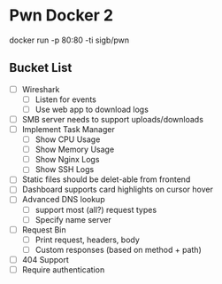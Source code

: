 # Pwn Docker 2

docker run -p 80:80 -ti sigb/pwn

## Bucket List

- [ ] Wireshark
  - [ ] Listen for events
  - [ ] Use web app to download logs
- [ ] SMB server needs to support uploads/downloads
- [ ] Implement Task Manager
  - [ ] Show CPU Usage
  - [ ] Show Memory Usage
  - [ ] Show Nginx Logs
  - [ ] Show SSH Logs
- [ ] Static files should be delet-able from frontend
- [ ] Dashboard supports card highlights on cursor hover
- [ ] Advanced DNS lookup
  - [ ] support most (all?) request types
  - [ ] Specify name server
- [ ] Request Bin
  - [ ] Print request, headers, body
  - [ ] Custom responses (based on method + path)
- [ ] 404 Support
- [ ] Require authentication
